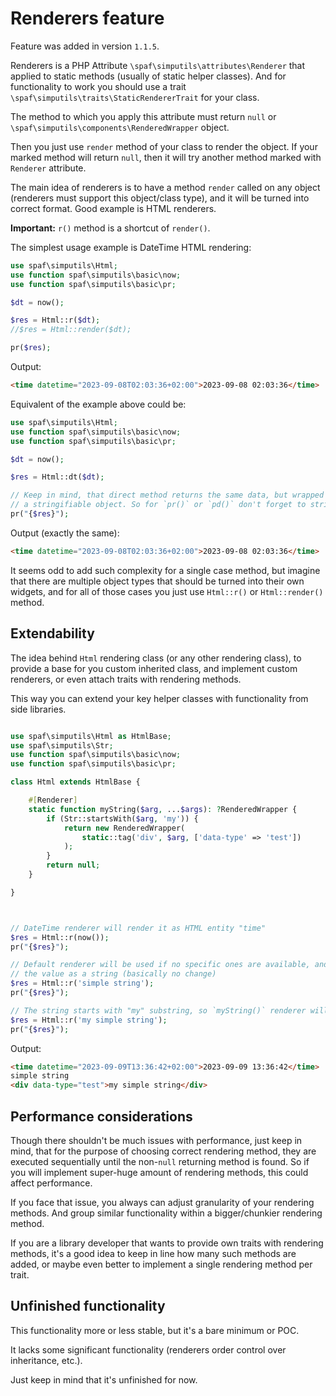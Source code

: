 # Renderers feature

Feature was added in version `1.1.5`.

Renderers is a PHP Attribute `\spaf\simputils\attributes\Renderer` that applied to 
static methods (usually of static helper classes).
And for functionality to work you should use a trait `\spaf\simputils\traits\StaticRendererTrait`
for your class.

The method to which you apply this attribute must return `null` or 
`\spaf\simputils\components\RenderedWrapper` object.

Then you just use `render` method of your class to render the object. If your marked method
will return `null`, then it will try another method marked with `Renderer` attribute.

The main idea of renderers is to have a method `render` called on any object (renderers must support
this object/class type), and it will be turned into correct format. Good example is HTML renderers.

**Important:** `r()` method is a shortcut of `render()`. 

The simplest usage example is DateTime HTML rendering:

```php
use spaf\simputils\Html;
use function spaf\simputils\basic\now;
use function spaf\simputils\basic\pr;

$dt = now();

$res = Html::r($dt);
//$res = Html::render($dt);

pr($res);
```

Output:
```html
<time datetime="2023-09-08T02:03:36+02:00">2023-09-08 02:03:36</time>
```

Equivalent of the example above could be:

```php
use spaf\simputils\Html;
use function spaf\simputils\basic\now;
use function spaf\simputils\basic\pr;

$dt = now();

$res = Html::dt($dt);

// Keep in mind, that direct method returns the same data, but wrapped into
// a stringifiable object. So for `pr()` or `pd()` don't forget to stringify it.
pr("{$res}");
```

Output (exactly the same):
```html
<time datetime="2023-09-08T02:03:36+02:00">2023-09-08 02:03:36</time>
```

It seems odd to add such complexity for a single case method, but imagine that there are 
multiple object types that should be turned into their own widgets, and for all of those cases
you just use `Html::r()` or `Html::render()` method.

## Extendability

The idea behind `Html` rendering class (or any other rendering class), 
to provide a base for you custom inherited class, and implement custom renderers,
or even attach traits with rendering methods. 

This way you can extend your key helper classes with functionality from side libraries.

```php

use spaf\simputils\Html as HtmlBase;
use spaf\simputils\Str;
use function spaf\simputils\basic\now;
use function spaf\simputils\basic\pr;

class Html extends HtmlBase {

	#[Renderer]
	static function myString($arg, ...$args): ?RenderedWrapper {
		if (Str::startsWith($arg, 'my')) {
			return new RenderedWrapper(
				static::tag('div', $arg, ['data-type' => 'test'])
			);
		}
		return null;
	}

}



// DateTime renderer will render it as HTML entity "time"
$res = Html::r(now());
pr("{$res}");

// Default renderer will be used if no specific ones are available, and will output
// the value as a string (basically no change)
$res = Html::r('simple string');
pr("{$res}");

// The string starts with "my" substring, so `myString()` renderer will be used.
$res = Html::r('my simple string');
pr("{$res}");

```

Output:
```html
<time datetime="2023-09-09T13:36:42+02:00">2023-09-09 13:36:42</time>
simple string
<div data-type="test">my simple string</div>
```

## Performance considerations

Though there shouldn't be much issues with performance, just keep in mind, that for the purpose
of choosing correct rendering method, they are executed sequentially until the non-`null`
returning method is found. So if you will implement super-huge amount of rendering methods,
this could affect performance.

If you face that issue, you always can adjust granularity of your rendering methods.
And group similar functionality within a bigger/chunkier rendering method.

If you are a library developer that wants to provide own traits with rendering methods,
it's a good idea to keep in line how many such methods are added, or maybe even better 
to implement a single rendering method per trait. 

## Unfinished functionality

This functionality more or less stable, but it's a bare minimum or POC.

It lacks some significant functionality (renderers order control over inheritance, etc.).

Just keep in mind that it's unfinished for now.
